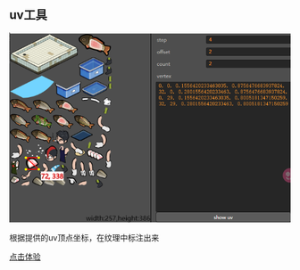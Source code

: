 ## uv工具

![Alt text](doc/image.png)

根据提供的uv顶点坐标，在纹理中标注出来

[点击体验](http://tidys.gitee.io/uv-tools/web/main.html)